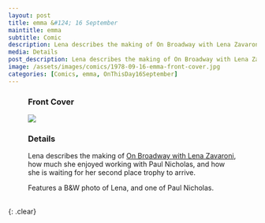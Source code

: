 ```yaml
---
layout: post
title: emma &#124; 16 September
maintitle: emma
subtitle: Comic
description: Lena describes the making of On Broadway with Lena Zavaroni, how much she enjoyed working with Paul Nicholas, and how she is waiting for her second place trophy to arrive.
media: Details
post_description: Lena describes the making of On Broadway with Lena Zavaroni, how much she enjoyed working with Paul Nicholas, and how she is waiting for her second place trophy to arrive.
image: /assets/images/comics/1978-09-16-emma-front-cover.jpg
categories: [Comics, emma, OnThisDay16September]
---
```


<figure class="fig1">
<h3>Front Cover</h3>
<a href="{{ page.image }}"><img src="{{ page.image }}" class="full-width zoom-in" /></a>
</figure>

<figure class="fig2">
<h3>Details</h3>
<p>Lena describes the making of <a href="/1978-09-06-on-broadway-with-lena-zavaroni">On Broadway with Lena Zavaroni</a>, how much she enjoyed working with Paul Nicholas, and how she is waiting for her second place trophy to arrive.</p>
<p>Features a B&W photo of Lena, and one of Paul Nicholas.</p>
</figure>

<br />{: .clear}
